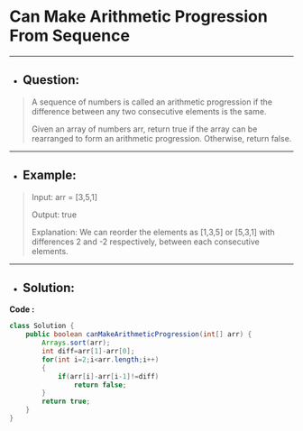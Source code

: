 # Can Make Arithmetic Progression From Sequence
---
- ## Question:
> A sequence of numbers is called an arithmetic progression if the difference between any two consecutive elements is the same.
> 
> Given an array of numbers arr, return true if the array can be rearranged to form an arithmetic progression. Otherwise, return false.
---
- ## Example:
> Input: arr = [3,5,1]
> 
> Output: true
> 
> Explanation: We can reorder the elements as [1,3,5] or [5,3,1] with differences 2 and -2 respectively, between each consecutive elements.
---
- ## Solution:
**Code :**
```java
class Solution {
    public boolean canMakeArithmeticProgression(int[] arr) {
        Arrays.sort(arr);
        int diff=arr[1]-arr[0];
        for(int i=2;i<arr.length;i++)
        {
            if(arr[i]-arr[i-1]!=diff)
                return false;
        }
        return true;
    }
}
